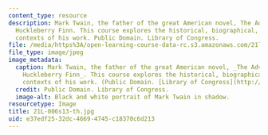 ```yaml
---
content_type: resource
description: Mark Twain, the father of the great American novel, The Adventures of
  Huckleberry Finn. This course explores the historical, biographical, and literary
  contexts of his work. Public Domain. Library of Congress.
file: /media/https%3A/open-learning-course-data-rc.s3.amazonaws.com/21l-006-american-literature-spring-2013/e37edf2532dc46694745c18370c6d213_21L-006s13-th.jpg
file_type: image/jpeg
image_metadata:
  caption: Mark Twain, the father of the great American novel, _The Adventures of
    Huckleberry Finn_. This course explores the historical, biographical, and literary
    contexts of his work. (Public Domain. [Library of Congress](http://www.loc.gov/rr/print/list/235_pot.html).)
  credit: Public Domain. Library of Congress.
  image-alt: Black and white portrait of Mark Twain in shadow.
resourcetype: Image
title: 21L-006s13-th.jpg
uid: e37edf25-32dc-4669-4745-c18370c6d213
---
```

